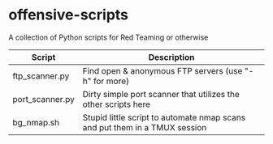 # offensive-scripts
A collection of Python scripts for Red Teaming or otherwise

|Script                | Description                                          |
|----------------------|------------------------------------------------------|
|ftp_scanner.py| Find open & anonymous FTP servers (use "-h" for more)|
|port_scanner.py| Dirty simple port scanner that utilizes the other scripts here|
|bg_nmap.sh            | Stupid little script to automate nmap scans and put them in a TMUX session |
